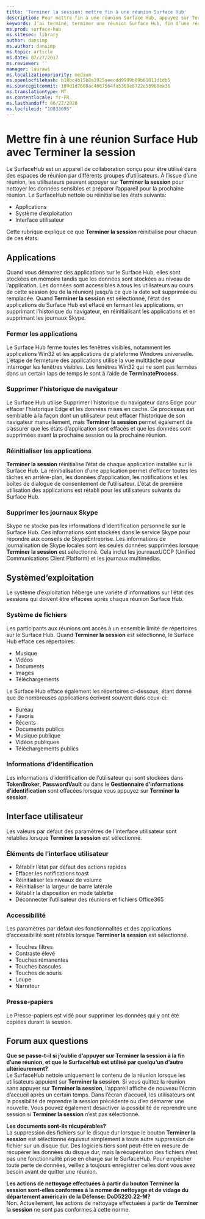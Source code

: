 ```yaml
---
title: 'Terminer la session: mettre fin à une réunion Surface Hub'
description: Pour mettre fin à une réunion Surface Hub, appuyez sur Terminer la session. Le Surface Hub nettoie l’état de l’application, l’état du système d’exploitation et l’interface utilisateur afin d’être prêt pour la prochaine réunion.
keywords: J’ai terminé, terminer une réunion Surface Hub, fin d’une réunion Surface Hub, nettoyer une réunion Surface Hub
ms.prod: surface-hub
ms.sitesec: library
author: dansimp
ms.author: dansimp
ms.topic: article
ms.date: 07/27/2017
ms.reviewer: ''
manager: laurawi
ms.localizationpriority: medium
ms.openlocfilehash: b18bc4b15b8a3925aeecdd9999b09b61011d1db5
ms.sourcegitcommit: 109d1d7608ac4667564fa5369e8722e569b8ea36
ms.translationtype: MT
ms.contentlocale: fr-FR
ms.lasthandoff: 06/27/2020
ms.locfileid: "10833695"
---
```

# Mettre fin à une réunion Surface Hub avec Terminer la session
Le SurfaceHub est un appareil de collaboration conçu pour être utilisé dans des espaces de réunion par différents groupes d’utilisateurs. À l’issue d’une réunion, les utilisateurs peuvent appuyer sur **Terminer la session** pour nettoyer les données sensibles et préparer l’appareil pour la prochaine réunion. Le SurfaceHub nettoie ou réinitialise les états suivants:
- Applications
- Système d’exploitation
- Interface utilisateur

Cette rubrique explique ce que **Terminer la session** réinitialise pour chacun de ces états.

## Applications
Quand vous démarrez des applications sur le Surface Hub, elles sont stockées en mémoire tandis que les données sont stockées au niveau de l’application. Les données sont accessibles à tous les utilisateurs au cours de cette session (ou de la réunion) jusqu’à ce que la date soit supprimée ou remplacée. Quand **Terminer la session** est sélectionné, l’état des applications du Surface Hub est effacé en fermant les applications, en supprimant l’historique du navigateur, en réinitialisant les applications et en supprimant les journaux Skype.

### Fermer les applications
Le Surface Hub ferme toutes les fenêtres visibles, notamment les applications Win32 et les applications de plateforme Windows universelle. L’étape de fermeture des applications utilise la vue multitâche pour interroger les fenêtres visibles. Les fenêtres Win32 qui ne sont pas fermées dans un certain laps de temps le sont à l’aide de **TerminateProcess**. 
   
### Supprimer l’historique de navigateur
Le Surface Hub utilise Supprimer l’historique du navigateur dans Edge pour effacer l’historique Edge et les données mises en cache. Ce processus est semblable à la façon dont un utilisateur peut effacer l’historique de son navigateur manuellement, mais **Terminer la session** permet également de s’assurer que les états d’application sont effacés et que les données sont supprimées avant la prochaine session ou la prochaine réunion. 
 
### Réinitialiser les applications
**Terminer la session** réinitialise l’état de chaque application installée sur le Surface Hub. La réinitialisation d’une application permet d’effacer toutes les tâches en arrière-plan, les données d’application, les notifications et les boîtes de dialogue de consentement de l’utilisateur. L’état de première utilisation des applications est rétabli pour les utilisateurs suivants du Surface Hub.  
 
### Supprimer les journaux Skype
Skype ne stocke pas les informations d’identification personnelle sur le Surface Hub. Ces informations sont stockées dans le service Skype pour répondre aux conseils de SkypeEntreprise. Les informations de journalisation de Skype locales sont les seules données supprimées lorsque **Terminer la session** est sélectionné. Cela inclut les journauxUCCP (Unified Communications Client Platform) et les journaux multimédias.   

## Systèmed’exploitation
Le système d’exploitation héberge une variété d’informations sur l’état des sessions qui doivent être effacées après chaque réunion Surface Hub. 

### Système de fichiers
Les participants aux réunions ont accès à un ensemble limité de répertoires sur le Surface Hub. Quand **Terminer la session** est sélectionné, le Surface Hub efface ces répertoires:<br>
- Musique
- Vidéos
- Documents
- Images
- Téléchargements

Le Surface Hub efface également les répertoires ci-dessous, étant donné que de nombreuses applications écrivent souvent dans ceux-ci:
- Bureau
- Favoris
- Récents
- Documents publics
- Musique publique
- Vidéos publiques
- Téléchargements publics

### Informations d’identification
Les informations d’identification de l’utilisateur qui sont stockées dans **TokenBroker**, **PasswordVault** ou dans le **Gestionnaire d’informations d’identification** sont effacées lorsque vous appuyez sur **Terminer la session**.

## Interface utilisateur
Les valeurs par défaut des paramètres de l’interface utilisateur sont rétablies lorsque **Terminer la session** est sélectionné. 

### Éléments de l’interface utilisateur
- Rétablir l’état par défaut des actions rapides
- Effacer les notifications toast
- Réinitialiser les niveaux de volume
- Réinitialiser la largeur de barre latérale
- Rétablir la disposition en mode tablette
- Déconnecter l’utilisateur des réunions et fichiers Office365

### Accessibilité
Les paramètres par défaut des fonctionnalités et des applications d’accessibilité sont rétablis lorsque **Terminer la session** est sélectionné.
- Touches filtres
- Contraste élevé
- Touches rémanentes
- Touches bascules
- Touches de souris
- Loupe
- Narrateur

### Presse-papiers
Le Presse-papiers est vidé pour supprimer les données qui y ont été copiées durant la session. 

## Forum aux questions
**Que se passe-t-il si j’oublie d’appuyer sur Terminer la session à la fin d’une réunion, et que le SurfaceHub est utilisé par quelqu’un d’autre ultérieurement?**<br>
Le SurfaceHub nettoie uniquement le contenu de la réunion lorsque les utilisateurs appuient sur **Terminer la session**. Si vous quittez la réunion sans appuyer sur **Terminer la session**, l’appareil affiche de nouveau l’écran d’accueil après un certain temps. Dans l’écran d’accueil, les utilisateurs ont la possibilité de reprendre la session précédente ou d’en démarrer une nouvelle. Vous pouvez également désactiver la possibilité de reprendre une session si **Terminer la session** n’est pas sélectionné.

**Les documents sont-ils récupérables?**<br> La suppression des fichiers sur le disque dur lorsque le bouton **Terminer la session** est sélectionné équivaut simplement à toute autre suppression de fichier sur un disque dur. Des logiciels tiers sont peut-être en mesure de récupérer les données du disque dur, mais la récupération des fichiers n’est pas une fonctionnalité prise en charge sur le SurfaceHub. Pour empêcher toute perte de données, veillez à toujours enregistrer celles dont vous avez besoin avant de quitter une réunion.

**Les actions de nettoyage effectuées à partir du bouton Terminer la session sont-elles conformes à la norme de nettoyage et de vidage du département américain de la Défense: DoD5220.22-M?**<br>
Non. Actuellement, les actions de nettoyage effectuées à partir de **Terminer la session** ne sont pas conformes à cette norme.  
  
